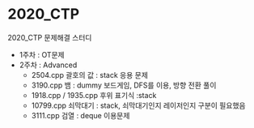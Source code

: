 # 2020_CTP
2020_CTP 문제해결 스터디
* 1주차 : OT문제
* 2주차 : Advanced 
  - 2504.cpp 괄호의 값 : stack 응용 문제
  - 3190.cpp 뱀 : dummy 보드게임, DFS를 이용, 방향 전환 풀이
  - 1918.cpp / 1935.cpp 후위 표기식 :stack
  - 10799.cpp 쇠막대기 :  stack, 쇠막대기인지 레이저인지 구분이 필요했음
  - 3111.cpp 검열 :  deque 이용문제
